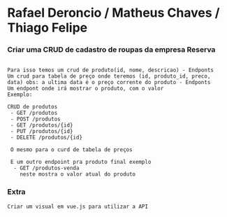 # Rafael Deroncio / Matheus Chaves / Thiago Felipe
### Criar uma CRUD de cadastro de roupas da empresa Reserva

```code

Para isso temos um crud de produto(id, nome, descricao) - Endponts
Um crud para tabela de preço onde teremos (id, produto_id, preco, data) obs: a ultima data é o preço corrente do produto - Endponts
Um endpont onde irá mostrar o produto, com o valor
Exemplo:

CRUD de produtos
 - GET /produtos
 - POST /produtos
 - GET /produtos/{id}
 - PUT /produtos/{id}
 - DELETE /produtos/{id}
 
 O mesmo para o curd de tabela de preços
 
 E um outro endpoint pra produto final exemplo
  - GET /produtos-venda
    neste mostra o valor atual do produto
```

### Extra

```code
Criar um visual em vue.js para utilizar a API 
```

